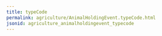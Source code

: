 ```yaml
---
title: typeCode
permalink: agriculture/AnimalHoldingEvent.typeCode.html
jsonid: agriculture_animalholdingevent_typecode
---
```


